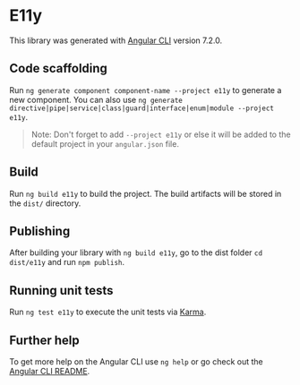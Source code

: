 # E11y

This library was generated with [Angular CLI](https://github.com/angular/angular-cli) version 7.2.0.

## Code scaffolding

Run `ng generate component component-name --project e11y` to generate a new component. You can also use `ng generate directive|pipe|service|class|guard|interface|enum|module --project e11y`.

> Note: Don't forget to add `--project e11y` or else it will be added to the default project in your `angular.json` file.

## Build

Run `ng build e11y` to build the project. The build artifacts will be stored in the `dist/` directory.

## Publishing

After building your library with `ng build e11y`, go to the dist folder `cd dist/e11y` and run `npm publish`.

## Running unit tests

Run `ng test e11y` to execute the unit tests via [Karma](https://karma-runner.github.io).

## Further help

To get more help on the Angular CLI use `ng help` or go check out the [Angular CLI README](https://github.com/angular/angular-cli/blob/master/README.md).
